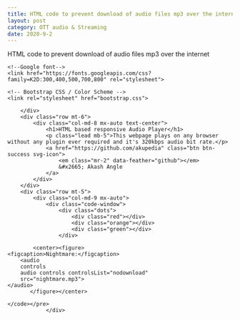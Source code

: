 ```yaml
---
title: HTML code to prevent download of audio files mp3 over the internet
layout: post
category: OTT audio & Streaming
date: 2020-9-2
---
```


HTML code to prevent download of audio files mp3 over the internet

<!doctype html>
<html lang="en">
<head>
    <!-- Required meta tags -->
    <meta charset="utf-8">
    <meta name="viewport" content="width=device-width, initial-scale=1, shrink-to-fit=no">
    <title>Kunal Music</title>
    

    <!--Google font-->
    <link href="https://fonts.googleapis.com/css?family=K2D:300,400,500,700,800" rel="stylesheet">

    <!-- Bootstrap CSS / Color Scheme -->
    <link rel="stylesheet" href="bootstrap.css">
</head>
<body>

<!--Header Section-->
<section class="bg-gradient pt-5 pb-6">
    <div class="container">
        
        </div>
        <div class="row mt-6">
            <div class="col-md-8 mx-auto text-center">
                <h1>HTML based responsive Audio Player</h1>
                <p class="lead mb-5">This webpage plays on any browser without any plugin ever required and it's 320kbps audio bit rate.</p>
                <a href="https://github.com/akupedia" class="btn btn-success svg-icon">
                    <em class="mr-2" data-feather="github"></em>
                    &#x2665; Akash Angle
                </a>
            </div>
        </div>
        <div class="row mt-5">
            <div class="col-md-9 mx-auto">
                <div class="code-window">
                    <div class="dots">
                        <div class="red"></div>
                        <div class="orange"></div>
                        <div class="green"></div>
                    </div>
                    
            <center><figure>
    <figcaption>Nightmare:</figcaption>
        <audio
        controls
        audio controls controlsList="nodownload"
        src="nightmare.mp3">
    </audio>
           </figure></center>
                    
    </code></pre>
                </div>
            



        
            
    
</html>
